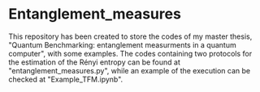 # Entanglement_measures

This repository has been created to store the codes of my master thesis, "Quantum Benchmarking: entanglement measurments in a quantum computer", with some examples. The codes containing two protocols for the estimation of the Rényi entropy can be found at "entanglement_measures.py", while an example of the execution can be checked at "Example_TFM.ipynb".
